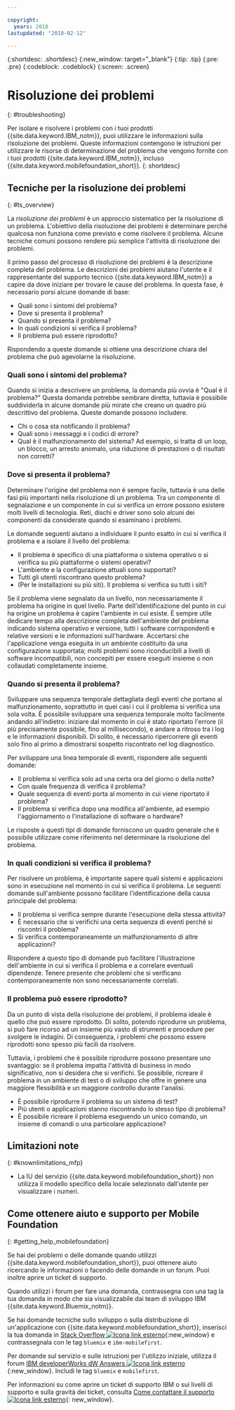 ```yaml
---

copyright:
  years: 2018
lastupdated: "2018-02-12"

---
```


{:shortdesc: .shortdesc}
{:new_window: target="_blank"}
{:tip: .tip}
{:pre: .pre}
{:codeblock: .codeblock}
{:screen: .screen}

# Risoluzione dei problemi
{: #troubleshooting}

Per isolare e risolvere i problemi con i tuoi prodotti {{site.data.keyword.IBM_notm}}, puoi utilizzare le informazioni sulla risoluzione dei problemi. Queste informazioni contengono le istruzioni per utilizzare le risorse di determinazione del problema che vengono fornite con i tuoi prodotti {{site.data.keyword.IBM_notm}}, incluso {{site.data.keyword.mobilefoundation_short}}.
{: shortdesc}

## Tecniche per la risoluzione dei problemi
{: #ts_overview}

La *risoluzione dei problemi* è un approccio sistematico per la risoluzione di un problema. L'obiettivo della risoluzione dei problemi è determinare perché qualcosa non funziona come previsto e come risolvere il problema. Alcune tecniche comuni possono rendere più semplice l'attività di risoluzione dei problemi.

Il primo passo del processo di risoluzione dei problemi è la descrizione completa del problema. Le descrizioni dei problemi aiutano l'utente e il rappresentante del supporto tecnico {{site.data.keyword.IBM_notm}} a capire da dove iniziare per trovare le cause del problema. In questa fase, è necessario porsi alcune domande di base:

- Quali sono i sintomi del problema?
- Dove si presenta il problema?
- Quando si presenta il problema?
- In quali condizioni si verifica il problema?
- Il problema può essere riprodotto?

Rispondendo a queste domande si ottiene una descrizione chiara del problema che può agevolarne la risoluzione.

### Quali sono i sintomi del problema?

Quando si inizia a descrivere un problema, la domanda più ovvia è "Qual è il problema?" Questa domanda potrebbe sembrare diretta, tuttavia è possibile suddividerla in alcune domande più mirate che creano un quadro più descrittivo del problema. Queste domande possono includere.

- Chi o cosa sta notificando il problema?
- Quali sono i messaggi e i codici di errore?
- Qual è il malfunzionamento del sistema? Ad esempio, si tratta di un loop, un blocco, un arresto anomalo, una riduzione di prestazioni o di risultati non corretti?

### Dove si presenta il problema?

Determinare l'origine del problema non è sempre facile, tuttavia è una delle fasi più importanti nella risoluzione di un problema. Tra un componente di segnalazione e un componente in cui si verifica un errore possono esistere molti livelli di tecnologia. Reti, dischi e driver sono solo alcuni dei componenti da considerate quando si esaminano i problemi.

Le domande seguenti aiutano a individuare il punto esatto in cui si verifica il problema e a isolare il livello del problema:

- Il problema è specifico di una piattaforma o sistema operativo o si verifica su più piattaforme o sistemi operativi?
- L'ambiente e la configurazione attuali sono supportati?
- Tutti gli utenti riscontrano questo problema?
- (Per le installazioni su più siti). Il problema si verifica su tutti i siti?

Se il problema viene segnalato da un livello, non necessariamente il problema ha origine in quel livello. Parte dell'identificazione del punto in cui ha origine un problema è capire l'ambiente in cui esiste. È sempre utile dedicare tempo alla descrizione completa dell'ambiente del problema indicando sistema operativo e versione, tutti i software corrispondenti e relative versioni e le informazioni sull'hardware. Accertarsi che l'applicazione venga eseguita in un ambiente costituito da una configurazione supportata; molti problemi sono riconducibili a livelli di software incompatibili, non concepiti per essere eseguiti insieme o non collaudati completamente insieme.

### Quando si presenta il problema?

Sviluppare una sequenza temporale dettagliata degli eventi che portano al malfunzionamento, soprattutto in quei casi i cui il problema si verifica una sola volta. È possibile sviluppare una sequenza temporale molto facilmente andando all'indietro: iniziare dal momento in cui è stato riportato l'errore (il più precisamente possibile, fino al millisecondo), e andare a ritroso tra i log e le informazioni disponibili. Di solito, è necessario ripercorrere gli eventi solo fino al primo a dimostrarsi sospetto riscontrato nel log diagnostico.

Per sviluppare una linea temporale di eventi, rispondere alle seguenti domande:

- Il problema si verifica solo ad una certa ora del giorno o della notte?
- Con quale frequenza di verifica il problema?
- Quale sequenza di eventi porta al momento in cui viene riportato il problema?
- Il problema si verifica dopo una modifica all'ambiente, ad esempio l'aggiornamento o l'installazione di software o hardware?

Le risposte a questi tipi di domande forniscono un quadro generale che è possibile utilizzare come riferimento nel determinare la risoluzione del problema.

### In quali condizioni si verifica il problema?

Per risolvere un problema, è importante sapere quali sistemi e applicazioni sono in esecuzione nel momento in cui si verifica il problema. Le seguenti domande sull'ambiente possono facilitare l'identificazione della causa principale del problema:

- Il problema si verifica sempre durante l'esecuzione della stessa attività?
- È necessario che si verifichi una certa sequenza di eventi perché si riscontri il problema?
- Si verifica contemporaneamente un malfunzionamento di altre applicazioni?

Rispondere a questo tipo di domande può facilitare l'illustrazione dell'ambiente in cui si verifica il problema e a correlare eventuali dipendenze. Tenere presente che problemi che si verificano contemporaneamente non sono necessariamente correlati.

### Il problema può essere riprodotto?

Da un punto di vista della risoluzione dei problemi, il problema ideale è quello che può essere riprodotto. Di solito, potendo riprodurre un problema, si può fare ricorso ad un insieme più vasto di strumenti e procedure per svolgere le indagini. Di conseguenza, i problemi che possono essere riprodotti sono spesso più facili da risolvere.

Tuttavia, i problemi che è possibile riprodurre possono presentare uno svantaggio: se il problema impatta l'attività di business in modo significativo, non si desidera che si verifichi. Se possibile, ricreare il problema in un ambiente di test o di sviluppo che offre in genere una maggiore flessibilità e un maggiore controllo durante l'analisi.

- È possibile riprodurre il problema su un sistema di test?
- Più utenti o applicazioni stanno riscontrando lo stesso tipo di problema?
- È possibile ricreare il problema eseguendo un unico comando, un insieme di comandi o una particolare applicazione?


##  Limitazioni note
{: #knownlimitations_mfp}

* La IU del servizio {{site.data.keyword.mobilefoundation_short}} non utilizza il modello specifico della locale selezionato dall'utente per visualizzare i numeri.

## Come ottenere aiuto e supporto per Mobile Foundation
{: #getting_help_mobilefoundation}

Se hai dei problemi o delle domande quando utilizzi {{site.data.keyword.mobilefoundation_short}}, puoi ottenere aiuto ricercando le informazioni o facendo delle domande in un forum. Puoi inoltre aprire un ticket di supporto.

Quando utilizzi i forum per fare una domanda, contrassegna con una tag la tua domanda in modo che sia visualizzabile dai team di sviluppo IBM {{site.data.keyword.Bluemix_notm}}.

Se hai domande tecniche sullo sviluppo o sulla distribuzione di un'applicazione con {{site.data.keyword.mobilefoundation_short}}, inserisci la tua domanda in [Stack Overflow ![Icona link esterno](../../icons/launch-glyph.svg "Icona link esterno")](http://stackoverflow.com/search?q=ibm-mobilefirst+bluemix){:new_window} e contrassegnala con le tag `bluemix` e `ibm-mobilefirst`.

Per domande sul servizio e sulle istruzioni per l'utilizzo iniziale, utilizza il forum [IBM developerWorks dW Answers ![Icona link esterno](../../icons/launch-glyph.svg "Icona link esterno")](https://developer.ibm.com/answers/topics/mobilefirst/?smartspace=bluemix){:new_window}. Includi le tag `bluemix` e  `mobilefirst`.

Per informazioni su come aprire un ticket di supporto IBM o sui livelli di supporto e sulla gravità dei ticket, consulta [Come contattare il supporto ![Icona link esterno](../../icons/launch-glyph.svg "Icona link esterno")](https://console.bluemix.net/docs/get-support/getstarttssup.html#typesofsupport  ){: new_window}.
